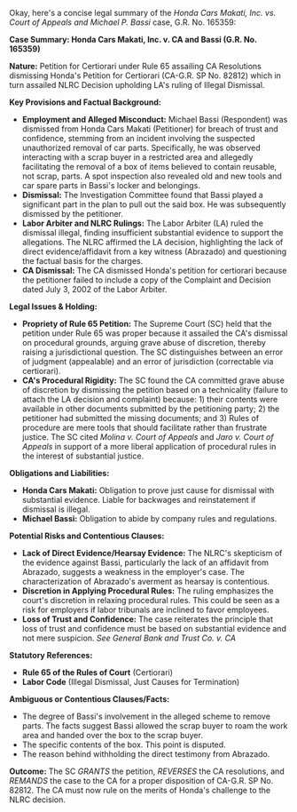Okay, here's a concise legal summary of the *Honda Cars Makati, Inc. vs. Court of Appeals and Michael P. Bassi* case, G.R. No. 165359:

**Case Summary: Honda Cars Makati, Inc. v. CA and Bassi (G.R. No. 165359)**

**Nature:** Petition for Certiorari under Rule 65 assailing CA Resolutions dismissing Honda's Petition for Certiorari (CA-G.R. SP No. 82812) which in turn assailed NLRC Decision upholding LA's ruling of Illegal Dismissal.

**Key Provisions and Factual Background:**

*   **Employment and Alleged Misconduct:** Michael Bassi (Respondent) was dismissed from Honda Cars Makati (Petitioner) for breach of trust and confidence, stemming from an incident involving the suspected unauthorized removal of car parts. Specifically, he was observed interacting with a scrap buyer in a restricted area and allegedly facilitating the removal of a box of items believed to contain reusable, not scrap, parts. A spot inspection also revealed old and new tools and car spare parts in Bassi's locker and belongings.
*   **Dismissal:** The Investigation Committee found that Bassi played a significant part in the plan to pull out the said box. He was subsequently dismissed by the petitioner.
*   **Labor Arbiter and NLRC Rulings:** The Labor Arbiter (LA) ruled the dismissal illegal, finding insufficient substantial evidence to support the allegations. The NLRC affirmed the LA decision, highlighting the lack of direct evidence/affidavit from a key witness (Abrazado) and questioning the factual basis for the charges.
*   **CA Dismissal:** The CA dismissed Honda's petition for certiorari because the petitioner failed to include a copy of the Complaint and Decision dated July 3, 2002 of the Labor Arbiter.

**Legal Issues & Holding:**

*   **Propriety of Rule 65 Petition:** The Supreme Court (SC) held that the petition under Rule 65 was proper because it assailed the CA's dismissal on procedural grounds, arguing grave abuse of discretion, thereby raising a jurisdictional question.  The SC distinguishes between an error of judgment (appealable) and an error of jurisdiction (correctable via certiorari).
*   **CA's Procedural Rigidity:** The SC found the CA committed grave abuse of discretion by dismissing the petition based on a technicality (failure to attach the LA decision and complaint) because: 1) their contents were available in other documents submitted by the petitioning party; 2) the petitioner had submitted the missing documents; and 3) Rules of procedure are mere tools that should facilitate rather than frustrate justice. The SC cited *Molina v. Court of Appeals* and *Jaro v. Court of Appeals* in support of a more liberal application of procedural rules in the interest of substantial justice.

**Obligations and Liabilities:**

*   **Honda Cars Makati:** Obligation to prove just cause for dismissal with substantial evidence. Liable for backwages and reinstatement if dismissal is illegal.
*   **Michael Bassi:** Obligation to abide by company rules and regulations.

**Potential Risks and Contentious Clauses:**

*   **Lack of Direct Evidence/Hearsay Evidence:** The NLRC's skepticism of the evidence against Bassi, particularly the lack of an affidavit from Abrazado, suggests a weakness in the employer's case. The characterization of Abrazado's averment as hearsay is contentious.
*   **Discretion in Applying Procedural Rules:** The ruling emphasizes the court's discretion in relaxing procedural rules. This could be seen as a risk for employers if labor tribunals are inclined to favor employees.
*   **Loss of Trust and Confidence:** The case reiterates the principle that loss of trust and confidence must be based on substantial evidence and not mere suspicion. *See General Bank and Trust Co. v. CA*

**Statutory References:**

*   **Rule 65 of the Rules of Court** (Certiorari)
*   **Labor Code** (Illegal Dismissal, Just Causes for Termination)

**Ambiguous or Contentious Clauses/Facts:**

*   The degree of Bassi's involvement in the alleged scheme to remove parts. The facts suggest Bassi allowed the scrap buyer to roam the work area and handed over the box to the scrap buyer.
*   The specific contents of the box. This point is disputed.
*   The reason behind withholding the direct testimony from Abrazado.

**Outcome:**  The SC *GRANTS* the petition, *REVERSES* the CA resolutions, and *REMANDS* the case to the CA for a proper disposition of CA-G.R. SP No. 82812. The CA must now rule on the merits of Honda's challenge to the NLRC decision.
